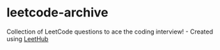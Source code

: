 # leetcode-archive
Collection of LeetCode questions to ace the coding interview! - Created using [LeetHub](https://github.com/QasimWani/LeetHub)
